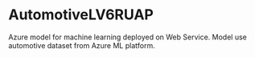 # AutomotiveLV6RUAP

Azure model for machine learning deployed on Web Service.
Model use automotive dataset from Azure ML platform.
